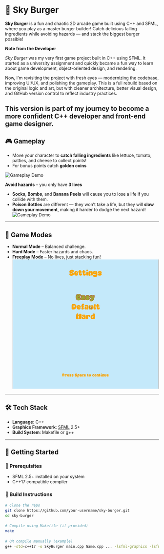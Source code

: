 
# 🍔 Sky Burger

**Sky Burger** is a fun and chaotic 2D arcade game built using C++ and SFML, where you play as a master burger builder! Catch delicious falling ingredients while avoiding hazards — and stack the biggest burger possible!

**Note from the Developer**

*Sky Burger* was my very first game project built in C++ using SFML. It started as a university assignment and quickly became a fun way to learn about game development, object-oriented design, and rendering.

Now, I'm revisiting the project with fresh eyes — modernizing the codebase, improving UI/UX, and polishing the gameplay. This is a full rebuild based on the original logic and art, but with cleaner architecture, better visual design, and GitHub version control to reflect industry practices.

This version is part of my journey to become a more confident C++ developer and front-end game designer.
---

## 🎮 Gameplay

- Move your character to **catch falling ingredients** like lettuce, tomato, patties, and cheese to collect points!
- For bonus points catch **golden coins**

![Gameplay Demo](assets/skyburger.gif)


**Avoid hazards** – you only have **3 lives**
-  **Socks**, **Bombs**, and **Banana Peels** will cause you to lose a life if you collide with them.
- **Poison Bottles** are different — they won’t take a life, but they will **slow down your movement**, making it harder to dodge the next hazard!
![Gameplay Demo](assets/Hazards.gif)
---

## 🧠 Game Modes

- **Normal Mode** – Balanced challenge.
- **Hard Mode** – Faster hazards and chaos.
- **Freeplay Mode** – No lives, just stacking fun!
![Main Menu](assets/GameMode.gif)

---

## 🛠️ Tech Stack

- **Language**: C++
- **Graphics Framework**: [SFML](https://www.sfml-dev.org/) 2.5+
- **Build System**: Makefile or g++

---

## 🚀 Getting Started

### 🧩 Prerequisites

- SFML 2.5+ installed on your system  
- C++17 compatible compiler

### 🧪 Build Instructions

```bash
# Clone the repo
git clone https://github.com/your-username/sky-burger.git
cd sky-burger

# Compile using Makefile (if provided)
make

# OR compile manually (example)
g++ -std=c++17 -o SkyBurger main.cpp Game.cpp ... -lsfml-graphics -lsfml-window -lsfml-system

